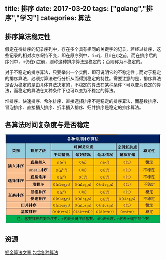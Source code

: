 title: 排序
date: 2017-03-20
tags: ["golang","排序","学习"]
categories:
  算法
---
## 排序算法稳定性 ##
假定在待排序的记录序列中，存在多个具有相同的关键字的记录，若经过排序，这些记录的相对次序保持不变，即在原序列中，ri=rj，且ri在rj之前，而在排序后的序列中，ri仍在rj之前，则称这种排序算法是稳定的；否则称为不稳定的。

对于不稳定的排序算法，只要举出一个实例，即可说明它的不稳定性；而对于稳定的排序算法，必须对算法进行分析从而得到稳定的特性。需要注意的是，排序算法是否为稳定的是由具体算法决定的，不稳定的算法在某种条件下可以变为稳定的算法，而稳定的算法在某种条件下也可以变为不稳定的算法。

堆排序、快速排序、希尔排序、直接选择排序不是稳定的排序算法，而基数排序、冒泡排序、直接插入排序、折半插入排序、归并排序是稳定的排序算法。

## 各算法时间复杂度与是否稳定 ##
![各算法时间复杂度与是否稳定对照表](/images/sort.jpg)

## 资源 ##
[掘金算法文章,包含各种算法](https://juejin.im/post/58ca051f61ff4b0060165122#数据结构)
